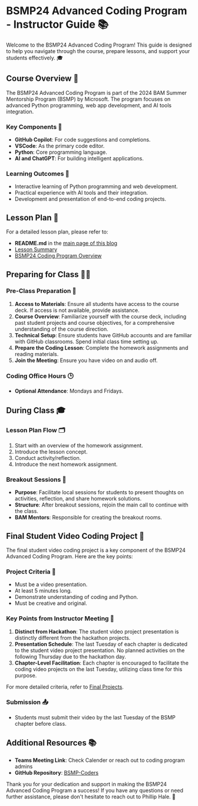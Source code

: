 # BSMP24 Advanced Coding Program - Instructor Guide 📚  
   
Welcome to the BSMP24 Advanced Coding Program! This guide is designed to help you navigate through the course, prepare lessons, and support your students effectively. 🎓  
   
## Course Overview 🎉  
   
The BSMP24 Advanced Coding Program is part of the 2024 BAM Summer Mentorship Program (BSMP) by Microsoft. The program focuses on advanced Python programming, web app development, and AI tools integration.  
   
### Key Components 🔑  
- **GitHub Copilot**: For code suggestions and completions.  
- **VSCode**: As the primary code editor.  
- **Python**: Core programming language.  
- **AI and ChatGPT**: For building intelligent applications.  
   
### Learning Outcomes 🎯  
- Interactive learning of Python programming and web development.  
- Practical experience with AI tools and their integration.  
- Development and presentation of end-to-end coding projects.  
   
## Lesson Plan 📅  
   
For a detailed lesson plan, please refer to:  
   
- **README.md** in the [main page of this blog](/README.md) 
- [Lesson Summary](https://bsmp-coders.github.io/#/lessons/lesson_summary)  
- [BSMP24 Coding Program Overview](https://bsmp-coders.github.io/#/program/bspm24_coding_program)  
   
## Preparing for Class 🧑‍🏫  
   
### Pre-Class Preparation 📝  
1. **Access to Materials**: Ensure all students have access to the course deck. If access is not available, provide assistance.  
2. **Course Overview**: Familiarize yourself with the course deck, including past student projects and course objectives, for a comprehensive understanding of the course direction.  
3. **Technical Setup**: Ensure students have GitHub accounts and are familiar with GitHub classrooms. Spend initial class time setting up.  
4. **Prepare the Coding Lesson**: Complete the homework assignments and reading materials.  
5. **Join the Meeting**: Ensure you have video on and audio off.  
   
### Coding Office Hours 🕒  
- **Optional Attendance**: Mondays and Fridays.  
   
## During Class 🎓  
   
### Lesson Plan Flow 🗂️  
1. Start with an overview of the homework assignment.  
2. Introduce the lesson concept.  
3. Conduct activity/reflection.  
4. Introduce the next homework assignment.  
   
### Breakout Sessions 💬  
- **Purpose**: Facilitate local sessions for students to present thoughts on activities, reflection, and share homework solutions.  
- **Structure**: After breakout sessions, rejoin the main call to continue with the class.  
- **BAM Mentors**: Responsible for creating the breakout rooms.  
   
## Final Student Video Coding Project 🎥  
   
The final student video coding project is a key component of the BSMP24 Advanced Coding Program. Here are the key points:  
   
### Project Criteria 📜  
- Must be a video presentation.  
- At least 5 minutes long.  
- Demonstrate understanding of coding and Python.  
- Must be creative and original.  
   
### Key Points from Instructor Meeting 📝  
1. **Distinct from Hackathon**: The student video project presentation is distinctly different from the hackathon projects.  
2. **Presentation Schedule**: The last Tuesday of each chapter is dedicated to the student video project presentation. No planned activities on the following Thursday due to the hackathon day.  
3. **Chapter-Level Facilitation**: Each chapter is encouraged to facilitate the coding video projects on the last Tuesday, utilizing class time for this purpose.  
   
For more detailed criteria, refer to [Final Projects](https://bsmp-coders.github.io/#/lessons/student_video_project/final_projects).  
   
### Submission 📤  
- Students must submit their video by the last Tuesday of the BSMP chapter before class.  
   
## Additional Resources 📚  
- **Teams Meeting Link**: Check Calender or reach out to coding program admins 
- **GitHub Repository**: [BSMP-Coders](https://github.com/BSMP-Coders)  
   
Thank you for your dedication and support in making the BSMP24 Advanced Coding Program a success! If you have any questions or need further assistance, please don't hesitate to reach out to Phillip Hale. 🙌